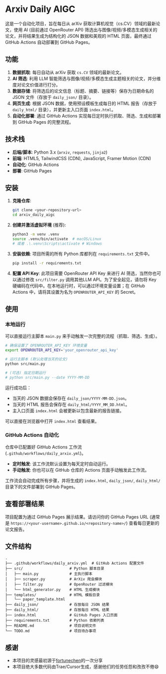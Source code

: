 # Arxiv Daily AIGC

这是一个自动化项目，旨在每日从 arXiv 获取计算机视觉（cs.CV）领域的最新论文，使用 AI (目前通过 OpenRouter API) 筛选出与图像/视频/多模态生成相关的论文，并将结果生成为结构化的 JSON 数据和美观的 HTML 页面，最终通过 GitHub Actions 自动部署到 GitHub Pages。

## 功能

1.  **数据抓取**: 每日自动从 arXiv 获取 `cs.CV` 领域的最新论文。
2.  **AI 筛选**: 利用 LLM 智能筛选与图像/视频/多模态生成主题相关的论文，并分维度对论文价值进行打分。
3.  **数据存储**: 将筛选后的论文信息（标题、摘要、链接等）保存为日期命名的 JSON 文件（存放于 `daily_json/` 目录）。
4.  **网页生成**: 根据 JSON 数据，使用预设模板生成每日的 HTML 报告（存放于 `daily_html/` 目录），并更新主入口页面 `index.html`。
5.  **自动化部署**: 通过 GitHub Actions 实现每日定时执行抓取、筛选、生成和部署到 GitHub Pages 的完整流程。

## 技术栈

*   **后端/脚本**: Python 3.x (`arxiv`, `requests`, `jinja2`)
*   **前端**: HTML5, TailwindCSS (CDN), JavaScript, Framer Motion (CDN)
*   **自动化**: GitHub Actions
*   **部署**: GitHub Pages

## 安装

1.  **克隆仓库**:
    ```bash
    git clone <your-repository-url>
    cd arxiv_daily_aigc
    ```

2.  **创建并激活虚拟环境** (推荐):
    ```bash
    python3 -m venv .venv
    source .venv/bin/activate  # macOS/Linux
    # 或者 .\.venv\Scripts\activate # Windows
    ```

3.  **安装依赖**: 项目所需的所有 Python 库都列在 `requirements.txt` 文件中。
    ```bash
    pip install -r requirements.txt
    ```

4.  **配置 API Key**: 此项目需要 OpenRouter API Key 来进行 AI 筛选，当然你也可以通过修改 `src/filter.py` 调用其他LLM API。为了安全起见，请勿将 Key 硬编码在代码中。在本地运行时，可以通过环境变量设置；在 GitHub Actions 中，请将其设置为名为 `OPENROUTER_API_KEY` 的 Secret。

## 使用

### 本地运行

可以直接运行主脚本 `main.py` 来手动触发一次完整的流程（抓取、筛选、生成）。

```bash
# 确保设置了 OPENROUTER_API_KEY 环境变量
export OPENROUTER_API_KEY='your_openrouter_api_key'

# 运行主脚本 (默认处理当天的论文)
python src/main.py

# (可选) 指定日期运行
# python src/main.py --date YYYY-MM-DD
```

运行成功后：
*   当天的 JSON 数据会保存在 `daily_json/YYYY-MM-DD.json`。
*   当天的 HTML 报告会保存在 `daily_html/YYYY_MM_DD.html`。
*   主入口页面 `index.html` 会被更新以包含最新的报告链接。

可以直接在浏览器中打开 `index.html` 查看结果。

### GitHub Actions 自动化

仓库中已配置好 GitHub Actions 工作流 (`.github/workflows/daily_arxiv.yml`)。

*   **定时触发**: 该工作流默认设置为每天定时自动运行。
*   **手动触发**: 你也可以在 GitHub 仓库的 Actions 页面手动触发此工作流。

工作流会自动完成所有步骤，并将生成的 `index.html`, `daily_json/`, `daily_html/` 目录下的文件部署到 GitHub Pages。

## 查看部署结果

项目配置为通过 GitHub Pages 展示结果。请访问你的 GitHub Pages URL (通常是 `https://<your-username>.github.io/<repository-name>/`) 查看每日更新的论文报告。

## 文件结构

```
.
├── .github/workflows/daily_arxiv.yml  # GitHub Actions 配置文件
├── src/                     # Python 脚本目录
│   ├── main.py              # 主执行脚本
│   ├── scraper.py           # ArXiv 爬虫模块
│   ├── filter.py            # OpenRouter 过滤模块
│   └── html_generator.py    # HTML 生成模块
├── templates/               # HTML 模板目录
│   └── paper_template.html
├── daily_json/              # 存放每日 JSON 结果
├── daily_html/              # 存放每日 HTML 结果
├── index.html               # GitHub Pages 入口页面
├── requirements.txt         # Python 依赖列表
├── README.md                # 项目说明文件
└── TODO.md                  # 项目待办事项
```

## 感谢
- 本项目的灵感最初源于[fortunechen](https://github.com/fortunechen)的一次分享
- 本项目绝大多数代码由Trae/Cursor生成，感谢他们的任劳任怨和孜孜不倦😄

